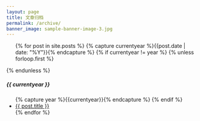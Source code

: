 ```yaml
---
layout: page
title: 文章归档
permalink: /archive/
banner_image: sample-banner-image-3.jpg
---
```




<div>
<ul>
  {% for post in site.posts %}
    {% capture currentyear %}{{post.date | date: "%Y"}}{% endcapture %}
    {% if currentyear != year %}
      {% unless forloop.first %}
      </ul>
      {% endunless %}
      <h5>{{ currentyear }}</h5>
      <ul>
      {% capture year %}{{currentyear}}{% endcapture %} 
    {% endif %}
    <li><a href="{{ post.url | prepend: site.baseurl }}">{{ post.title }}</a></li>
{% endfor %}
</ul>
</div>
